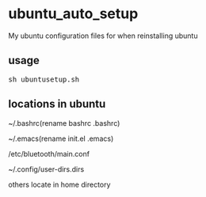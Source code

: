 # ubuntu_auto_setup

My ubuntu configuration files for when reinstalling ubuntu

## usage
<pre>
sh ubuntusetup.sh
</pre>

## locations in ubuntu

~/.bashrc(rename bashrc .bashrc)

~/.emacs(rename init.el .emacs)

/etc/bluetooth/main.conf

~/.config/user-dirs.dirs

others locate in home directory
